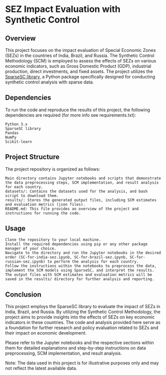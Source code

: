 # SEZ Impact Evaluation with Synthetic Control
## Overview

This project focuses on the impact evaluation of Special Economic Zones (SEZs) in the countries of India, Brazil, and Russia. The Synthetic Control Methodology (SCM) is employed to assess the effects of SEZs on various economic indicators, such as Gross Domestic Product (GDP), industrial production, direct investments, and fixed assets. The project utilizes the [SparseSC library](https://github.com/microsoft/SparseSC), a Python package specifically designed for conducting synthetic control analysis with sparse data.

## Dependencies

To run the code and reproduce the results of this project, the following dependencies are required (for more info see requirements.txt):

    Python 3.x
    SparseSC library
    Pandas
    NumPy
    Scikit-learn

## Project Structure

The project repository is organized as follows:

    Main directory contains Jupyter notebooks and scripts that demonstrate the data preprocessing steps, SCM implementation, and result analysis for each country.
    datasets/: Contains the datasets used for the analysis, and bash script to download them.
    results/: Stores the generated output files, including SCM estimates and evaluation metrics (json files).
    README.md: This file provides an overview of the project and instructions for running the code.

## Usage

    Clone the repository to your local machine.
    Install the required dependencies using pip or any other package manager of your choice.
    Navigate to the directory and run the Jupyter notebooks in the desired order (SC-for-india-sez.ipynb, SC-for-brazil-sez.ipynb, SC-for-russian-sez.ipynb) to perform the analysis for each country.
    Follow the instructions within the notebooks to preprocess the data, implement the SCM models using SparseSC, and interpret the results.
    The output files with SCM estimates and evaluation metrics will be saved in the results/ directory for further analysis and reporting.

## Conclusion

This project employs the SparseSC library to evaluate the impact of SEZs in India, Brazil, and Russia. By utilizing the Synthetic Control Methodology, the project aims to provide insights into the effects of SEZs on key economic indicators in these countries. The code and analysis provided here serve as a foundation for further research and policy evaluation related to SEZs and their impact on economic development.

Please refer to the Jupyter notebooks and the respective sections within them for detailed explanations and step-by-step instructions on data preprocessing, SCM implementation, and result analysis.

Note: The data used in this project is for illustrative purposes only and may not reflect the latest available data.